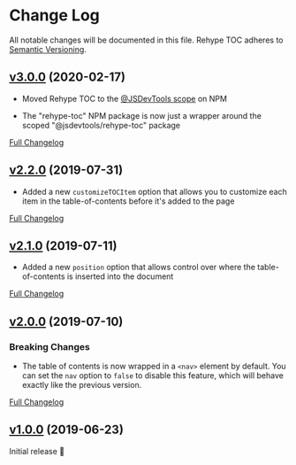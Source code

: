 Change Log
====================================================================================================
All notable changes will be documented in this file.
Rehype TOC adheres to [Semantic Versioning](http://semver.org/).


[v3.0.0](https://github.com/JS-DevTools/rehype-toc/tree/v3.0.0) (2020-02-17)
----------------------------------------------------------------------------------------------------

- Moved Rehype TOC to the [@JSDevTools scope](https://www.npmjs.com/org/jsdevtools) on NPM

- The "rehype-toc" NPM package is now just a wrapper around the scoped "@jsdevtools/rehype-toc" package

[Full Changelog](https://github.com/JS-DevTools/rehype-toc/compare/v2.1.0...v3.0.0)


[v2.2.0](https://github.com/JS-DevTools/rehype-toc/tree/v2.2.0) (2019-07-31)
----------------------------------------------------------------------------------------------------

- Added a new `customizeTOCItem` option that allows you to customize each item in the table-of-contents before it's added to the page

[Full Changelog](https://github.com/JS-DevTools/rehype-toc/compare/v2.1.0...v2.2.0)


[v2.1.0](https://github.com/JS-DevTools/rehype-toc/tree/v2.1.0) (2019-07-11)
----------------------------------------------------------------------------------------------------

- Added a new `position` option that allows control over where the table-of-contents is inserted into the document

[Full Changelog](https://github.com/JS-DevTools/rehype-toc/compare/v2.0.0...v2.1.0)


[v2.0.0](https://github.com/JS-DevTools/rehype-toc/tree/v2.0.0) (2019-07-10)
----------------------------------------------------------------------------------------------------

### Breaking Changes

- The table of contents is now wrapped in a `<nav>` element by default. You can set the `nav` option to `false` to disable this feature, which will behave exactly like the previous version.

[Full Changelog](https://github.com/JS-DevTools/rehype-toc/compare/v1.0.1...v2.0.0)


[v1.0.0](https://github.com/JS-DevTools/rehype-toc/tree/v1.0.0) (2019-06-23)
----------------------------------------------------------------------------------------------------

Initial release 🎉
